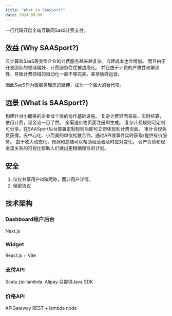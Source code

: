 ```yaml
---
title: "What is SAASport?"
date: 2024-09-08
---
```

⼀⾏代码开启全端互联⽹SaaS计费⽀付。
## 效益 (Why SAASport?)
云计算和SaaS等类型企业的计费服务越来越复杂。自建成本也会增加。
而且由于开发团队的领域偏好，计费服务往往被边缘化。
并且由于计费的严肃性和繁琐性，导致计费领域的自动化一直不够完美，甚至妨碍运营。

因此SaaS作为微服务理念的延伸，成为一个强大的替代项。
## 远景 (What is SAASport?)
构建针对小而美的企业或个体的协作基础设施。
复杂计费轻而易举，实时结算，依用计费，现金流一目了然。
全渠道价格页面注册即生成。
复杂计费规则可定制可分享。在SAASport后台部署定制规则后即可立即体现到计费页面。
审计合规免费获得。去中心化、小而美的单位松散合作，通过API或事件实时获取/提供有价服务。
由于收入动态化，预测和总结可以帮助经营者及时应对变化。
资产负债和现金流关系的可视化帮助人们做出更精确理性的计划。

## 安全
1. 仅仅共享用户id和昵称，而非用户详情。
2. 保密协议
## 技术架构
### Dashboard租户后台
Next.js
### Widget
React.js + Vite
### 支付API
Scala zio-lambda. Alipay 只提供Java SDK
### 价格API
APIGateway REST + lambda node

